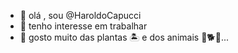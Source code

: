 - 👋 olá , sou @HaroldoCapucci
- 👀 tenho interesse em trabalhar 
- 🌱 gosto muito das plantas 🏝 e dos animais 🐶🐕🍁...

<!---
HaroldoCapucci/HaroldoCapucci is a ✨ special ✨ repository because its `README.md` (this file) appears on your GitHub profile.
You can click the Preview link to take a look at your changes.
--->
